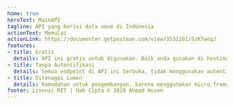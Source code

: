 ```yaml
---
home: true
heroText: MainAPI
tagline: API yang berisi data umum di Indonesia
actionText: Memulai
actionLink: https://documenter.getpostman.com/view/3531201/SzKTweqJ
features:
- title: Gratis
  details: API ini gratis untuk digunakan. Baik anda gunakan di hosting sendiri, atau menggunakan yang sudah kami hosting.
- title: Tanpa Autentifikasi
  details: Semua endpoint di API ini terbuka, tidak menggunakan autentifikasi apapun.
- title: Ditenagai Lumen
  details: Kemudahan untuk pengembangan, karena menggunakan micro framework dari Laravel.
footer: Lisensi MIT | Hak Cipta © 2020 Ahmad Husen
---
```

